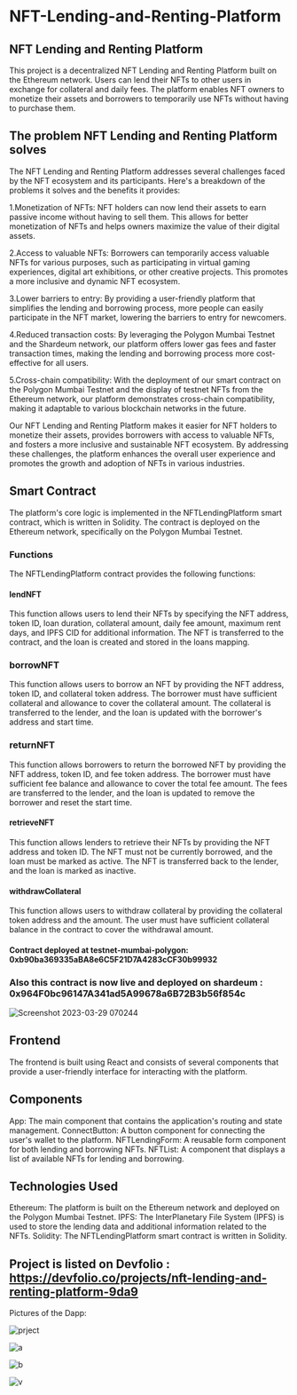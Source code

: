 # NFT-Lending-and-Renting-Platform

<!--
Hey babe if you are reading this just know that I love you

Babe! I had the widest smile when I read this now. Absolutely took me by surprise, I love you sooo much ♥️ -->


## NFT Lending and Renting Platform
This project is a decentralized NFT Lending and Renting Platform built on the Ethereum network. Users can lend their NFTs to other users in exchange for collateral and daily fees. The platform enables NFT owners to monetize their assets and borrowers to temporarily use NFTs without having to purchase them.

## The problem NFT Lending and Renting Platform solves


The NFT Lending and Renting Platform addresses several challenges faced by the NFT ecosystem and its participants. Here's a breakdown of the problems it solves and the 
benefits it provides:

1.Monetization of NFTs: NFT holders can now lend their assets to earn passive income without having to sell them. This allows for better monetization of NFTs and helps 
owners maximize the value of their digital assets.

2.Access to valuable NFTs: Borrowers can temporarily access valuable NFTs for various purposes, such as participating in virtual gaming experiences, digital art 
exhibitions, or other creative projects. This promotes a more inclusive and dynamic NFT ecosystem.

3.Lower barriers to entry: By providing a user-friendly platform that simplifies the lending and borrowing process, more people can easily participate in the NFT market, lowering the barriers to entry for newcomers.

4.Reduced transaction costs: By leveraging the Polygon Mumbai Testnet and the Shardeum network, our platform offers lower gas fees and faster transaction times, making the lending and borrowing process more cost-effective for all users.

5.Cross-chain compatibility: With the deployment of our smart contract on the Polygon Mumbai Testnet and the display of testnet NFTs from the Ethereum network, our platform demonstrates cross-chain compatibility, making it adaptable to various blockchain networks in the future.

Our NFT Lending and Renting Platform makes it easier for NFT holders to monetize their assets, provides borrowers with access to valuable NFTs, and fosters a more inclusive and sustainable NFT ecosystem. By addressing these challenges, the platform enhances the overall user experience and promotes the growth and adoption of NFTs in various industries.

## Smart Contract
The platform's core logic is implemented in the NFTLendingPlatform smart contract, which is written in Solidity. The contract is deployed on the Ethereum network, specifically on the Polygon Mumbai Testnet.

### Functions
The NFTLendingPlatform contract provides the following functions:

#### lendNFT
This function allows users to lend their NFTs by specifying the NFT address, token ID, loan duration, collateral amount, daily fee amount, maximum rent days, and IPFS CID for additional information. The NFT is transferred to the contract, and the loan is created and stored in the loans mapping.

### borrowNFT
This function allows users to borrow an NFT by providing the NFT address, token ID, and collateral token address. The borrower must have sufficient collateral and allowance to cover the collateral amount. The collateral is transferred to the lender, and the loan is updated with the borrower's address and start time.

### returnNFT
This function allows borrowers to return the borrowed NFT by providing the NFT address, token ID, and fee token address. The borrower must have sufficient fee balance and allowance to cover the total fee amount. The fees are transferred to the lender, and the loan is updated to remove the borrower and reset the start time.

#### retrieveNFT
This function allows lenders to retrieve their NFTs by providing the NFT address and token ID. The NFT must not be currently borrowed, and the loan must be marked as active. The NFT is transferred back to the lender, and the loan is marked as inactive.

#### withdrawCollateral
This function allows users to withdraw collateral by providing the collateral token address and the amount. The user must have sufficient collateral balance in the contract to cover the withdrawal amount.

#### Contract deployed at testnet-mumbai-polygon: 0xb90ba369335aBA8e6C5F21D7A4283cCF30b99932

### Also this contract is now live and deployed on shardeum : 0x964F0bc96147A341ad5A99678a6B72B3b56f854c
![Screenshot 2023-03-29 070244](https://user-images.githubusercontent.com/79459872/228404502-33f558f4-bf11-4260-9f92-1d214094c753.png)



## Frontend
The frontend is built using React and consists of several components that provide a user-friendly interface for interacting with the platform.

## Components
App: The main component that contains the application's routing and state management.
ConnectButton: A button component for connecting the user's wallet to the platform.
NFTLendingForm: A reusable form component for both lending and borrowing NFTs.
NFTList: A component that displays a list of available NFTs for lending and borrowing.

## Technologies Used
Ethereum: The platform is built on the Ethereum network and deployed on the Polygon Mumbai Testnet.
IPFS: The InterPlanetary File System (IPFS) is used to store the lending data and additional information related to the NFTs.
Solidity: The NFTLendingPlatform smart contract is written in Solidity.

## Project is listed on Devfolio : https://devfolio.co/projects/nft-lending-and-renting-platform-9da9


Pictures of the Dapp:

![prject](https://user-images.githubusercontent.com/79459872/228036025-5d4ae33f-c22a-4485-97d0-186deeb907c1.png)


![a](https://user-images.githubusercontent.com/79459872/228036066-89f3ff48-21e8-4ed1-80c2-4bec890c18cc.png)


![b](https://user-images.githubusercontent.com/79459872/228036095-bae920ca-dd96-4f55-9920-a29d17f65ae8.png)

![v](https://user-images.githubusercontent.com/79459872/228036119-c78b7274-7154-4b42-a81b-ea20defa941a.png)




